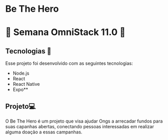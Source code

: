 # Be The Hero

# 🚀 Semana OmniStack 11.0 🚀

## Tecnologias 🚀

Esse projeto foi desenvolvido com as seguintes tecnologias:

- Node.js
- React
- React Native
- Expo**

## Projeto💻 

O Be The Hero é um projeto que visa ajudar Ongs a arrecadar fundos para suas capanhas abertas, conectando pessoas interessadas em realizar alguma doação a essas campanhas.
